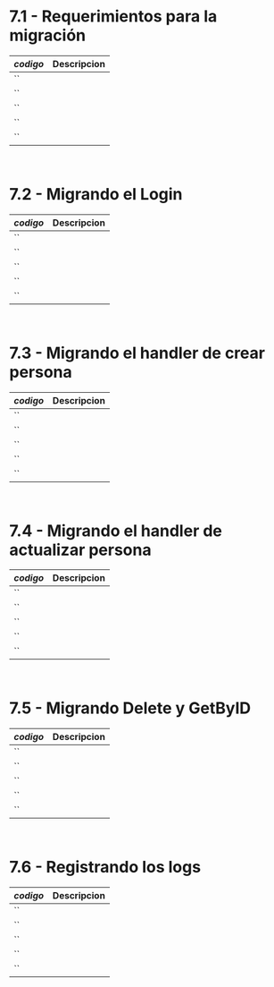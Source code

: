 # 7.1 - Requerimientos para la migración

*codigo* | **Descripcion**
:---|---:
``|
``|
``|
``|
``|

```go
    
```

# 7.2 - Migrando el Login

*codigo* | **Descripcion**
:---|---:
``|
``|
``|
``|
``|

```go
    
```

# 7.3 - Migrando el handler de crear persona

*codigo* | **Descripcion**
:---|---:
``|
``|
``|
``|
``|

```go
    
```

# 7.4 - Migrando el handler de actualizar persona

*codigo* | **Descripcion**
:---|---:
``|
``|
``|
``|
``|

```go
    
```

# 7.5 - Migrando Delete y GetByID

*codigo* | **Descripcion**
:---|---:
``|
``|
``|
``|
``|

```go
    
```

# 7.6 - Registrando los logs

*codigo* | **Descripcion**
:---|---:
``|
``|
``|
``|
``|

```go
    
```